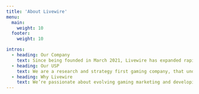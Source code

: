```yaml
---
title: 'About Livewire'
menu:
  main:
    weight: 10
  footer:
    weight: 10

intros:
  - heading: Our Company
    text: Since being founded in March 2021, Livewire has expanded rapidly, with office and staff across APAC and EMEA and a continually growing list of blue chip brands.
  - heading: Our USP
    text: We are a research and strategy first gaming company, that understands the ‘how’ of gaming marketing and gametech, not just the why.
  - heading: Why Livewire
    text: We’re passionate about evolving gaming marketing and developing pioneering gametech, enabling brands to engage global and regional gaming audiences.
---
```

